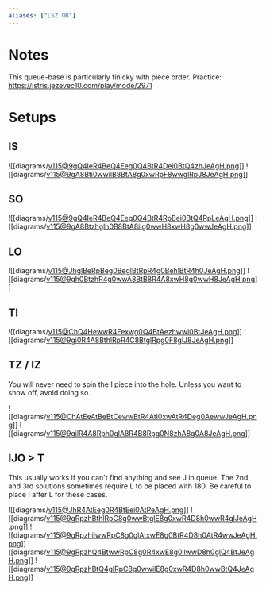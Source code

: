 ```yaml
---
aliases: ["LSZ QB"]
---
```

# Notes
This queue-base is particularly finicky with piece order.
Practice: https://jstris.jezevec10.com/play/mode/2971
# Setups
## IS
![[diagrams/v115@9gQ4IeR4BeQ4Eeg0Q4BtR4Dei0BtQ4zhJeAgH.png]] ![[diagrams/v115@9gA8Bti0wwilB8BtA8g0xwRpF8wwglRpJ8JeAgH.png]]
## SO
![[diagrams/v115@9gQ4IeR4BeQ4Eeg0Q4BtR4RpBei0BtQ4RpLeAgH.png]] ![[diagrams/v115@9gA8Btzhglh0B8BtA8ilg0wwH8xwH8g0wwJeAgH.png]]
## LO
![[diagrams/v115@JhglBeRpBeg0BeglBtRpR4g0BehlBtR4h0JeAgH.png]] ![[diagrams/v115@9gh0BtzhR4g0wwA8BtB8R4A8xwH8g0wwH8JeAgH.png]]
## TI
![[diagrams/v115@ChQ4HewwR4Fexwg0Q4BtAezhwwi0BtJeAgH.png]] ![[diagrams/v115@9gi0R4A8BthlRpR4C8BtglRpg0F8glJ8JeAgH.png]]
## TZ / IZ
You will never need to spin the I piece into the hole. Unless you want to show off, avoid doing so.

![[diagrams/v115@ChAtEeAtBeBtCewwBtR4Ati0xwAtR4Deg0AewwJeAgH.png]] ![[diagrams/v115@9gilR4A8Rph0glA8R4B8Rpg0N8zhA8g0A8JeAgH.png]]
## IJO > T
This usually works if you can't find anything and see J in queue.
The 2nd and 3rd solutions sometimes require L to be placed with 180. Be careful to place I after L for these cases.

![[diagrams/v115@JhR4AtEeg0R4BtEei0AtPeAgH.png]] ![[diagrams/v115@9gRpzhBthlRpC8g0wwBtglE8g0xwR4D8h0wwR4glJeAgH.png]] ![[diagrams/v115@9gRpzhilwwRpC8g0glAtxwE8g0BtR4D8h0AtR4wwJeAgH.png]] ![[diagrams/v115@9gRpzhQ4BtwwRpC8g0R4xwE8g0ilwwD8h0glQ4BtJeAgH.png]] ![[diagrams/v115@9gRpzhBtQ4glRpC8g0wwilE8g0xwR4D8h0wwBtQ4JeAgH.png]]



